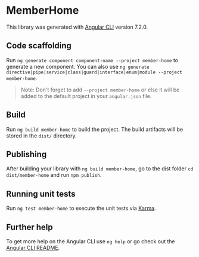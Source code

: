 # MemberHome

This library was generated with [Angular CLI](https://github.com/angular/angular-cli) version 7.2.0.

## Code scaffolding

Run `ng generate component component-name --project member-home` to generate a new component. You can also use `ng generate directive|pipe|service|class|guard|interface|enum|module --project member-home`.

> Note: Don't forget to add `--project member-home` or else it will be added to the default project in your `angular.json` file.

## Build

Run `ng build member-home` to build the project. The build artifacts will be stored in the `dist/` directory.

## Publishing

After building your library with `ng build member-home`, go to the dist folder `cd dist/member-home` and run `npm publish`.

## Running unit tests

Run `ng test member-home` to execute the unit tests via [Karma](https://karma-runner.github.io).

## Further help

To get more help on the Angular CLI use `ng help` or go check out the [Angular CLI README](https://github.com/angular/angular-cli/blob/master/README.md).
